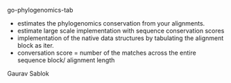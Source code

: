 go-phylogenomics-tab

- estimates the phylogenomics conservation from your alignments.
- estimate large scale implementation with sequence conservation scores
- implementation of the native data structures by tabulating the alignment block as iter.
- conversation score = number of the matches across the entire sequence block/ alignment length

Gaurav Sablok
